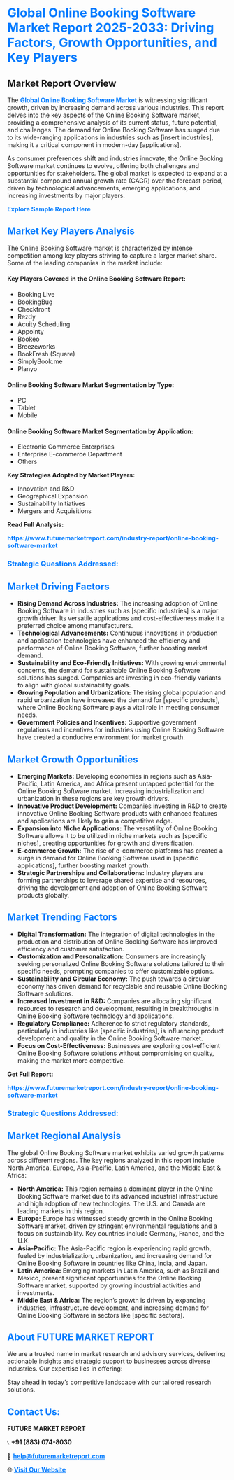 <h1 style="color: #007BFF;">Global Online Booking Software Market Report 2025-2033: Driving Factors, Growth Opportunities, and Key Players</h1>

<section id="overview">
<h2>Market Report Overview</h2>
<p>The <a href="https://www.futuremarketreport.com/industry-report/online-booking-software-market" style="color: #007BFF; text-decoration: none;"><strong>Global Online Booking Software Market</strong></a> is witnessing significant growth, driven by increasing demand across various industries. This report delves into the key aspects of the Online Booking Software market, providing a comprehensive analysis of its current status, future potential, and challenges. The demand for Online Booking Software has surged due to its wide-ranging applications in industries such as [insert industries], making it a critical component in modern-day [applications].</p>
<p>As consumer preferences shift and industries innovate, the Online Booking Software market continues to evolve, offering both challenges and opportunities for stakeholders. The global market is expected to expand at a substantial compound annual growth rate (CAGR) over the forecast period, driven by technological advancements, emerging applications, and increasing investments by major players.</p>
</section>

<section id="overview">
<p><a href="https://www.futuremarketreport.com/request-sample/reportId=52088" style="color: #007BFF; text-decoration: none;"><strong>Explore Sample Report Here</strong></a></p>
</section>

<section id="key-players">
<h2 style="color: #007BFF;">Market Key Players Analysis</h2>
<p>The Online Booking Software market is characterized by intense competition among key players striving to capture a larger market share. Some of the leading companies in the market include:</p>
<h4>Key Players Covered in the Online Booking Software Report:</h4>
<ul><li>Booking Live</li><li>BookingBug</li><li>Checkfront</li><li>Rezdy</li><li>Acuity Scheduling</li><li>Appointy</li><li>Bookeo</li><li>Breezeworks</li><li>BookFresh (Square)</li><li>SimplyBook.me</li><li>Planyo</li></ul>
<h4>Online Booking Software Market Segmentation by Type:</h4>
<ul><li>PC</li><li>Tablet</li><li>Mobile</li></ul>

<h4>Online Booking Software Market Segmentation by Application:</h4>
<ul><li>Electronic Commerce Enterprises</li><li>Enterprise E-commerce Department</li><li>Others</li></ul>
<p><strong>Key Strategies Adopted by Market Players:</strong></p>
<ul>
<li>Innovation and R&D</li>
<li>Geographical Expansion</li>
<li>Sustainability Initiatives</li>
<li>Mergers and Acquisitions</li>
</ul>
</section>

<section>
<p><strong>Read Full Analysis: </strong></p><a href="https://www.futuremarketreport.com/industry-report/online-booking-software-market" style="color: #007BFF; text-decoration: none;"><strong>https://www.futuremarketreport.com/industry-report/online-booking-software-market</strong></a>
<h3 style="color: #007BFF;">Strategic Questions Addressed:</h3>
</section>

<section id="driving-factors">
<h2 style="color: #007BFF;">Market Driving Factors</h2>
<ul>
<li><strong>Rising Demand Across Industries:</strong> The increasing adoption of Online Booking Software in industries such as [specific industries] is a major growth driver. Its versatile applications and cost-effectiveness make it a preferred choice among manufacturers.</li>
<li><strong>Technological Advancements:</strong> Continuous innovations in production and application technologies have enhanced the efficiency and performance of Online Booking Software, further boosting market demand.</li>
<li><strong>Sustainability and Eco-Friendly Initiatives:</strong> With growing environmental concerns, the demand for sustainable Online Booking Software solutions has surged. Companies are investing in eco-friendly variants to align with global sustainability goals.</li>
<li><strong>Growing Population and Urbanization:</strong> The rising global population and rapid urbanization have increased the demand for [specific products], where Online Booking Software plays a vital role in meeting consumer needs.</li>
<li><strong>Government Policies and Incentives:</strong> Supportive government regulations and incentives for industries using Online Booking Software have created a conducive environment for market growth.</li>
</ul>
</section>

<section id="growth-opportunities">
<h2 style="color: #007BFF;">Market Growth Opportunities</h2>
<ul>
<li><strong>Emerging Markets:</strong> Developing economies in regions such as Asia-Pacific, Latin America, and Africa present untapped potential for the Online Booking Software market. Increasing industrialization and urbanization in these regions are key growth drivers.</li>
<li><strong>Innovative Product Development:</strong> Companies investing in R&D to create innovative Online Booking Software products with enhanced features and applications are likely to gain a competitive edge.</li>
<li><strong>Expansion into Niche Applications:</strong> The versatility of Online Booking Software allows it to be utilized in niche markets such as [specific niches], creating opportunities for growth and diversification.</li>
<li><strong>E-commerce Growth:</strong> The rise of e-commerce platforms has created a surge in demand for Online Booking Software used in [specific applications], further boosting market growth.</li>
<li><strong>Strategic Partnerships and Collaborations:</strong> Industry players are forming partnerships to leverage shared expertise and resources, driving the development and adoption of Online Booking Software products globally.</li>
</ul>
</section>

<section id="trending-factors">
<h2 style="color: #007BFF;">Market Trending Factors</h2>
<ul>
<li><strong>Digital Transformation:</strong> The integration of digital technologies in the production and distribution of Online Booking Software has improved efficiency and customer satisfaction.</li>
<li><strong>Customization and Personalization:</strong> Consumers are increasingly seeking personalized Online Booking Software solutions tailored to their specific needs, prompting companies to offer customizable options.</li>
<li><strong>Sustainability and Circular Economy:</strong> The push towards a circular economy has driven demand for recyclable and reusable Online Booking Software solutions.</li>
<li><strong>Increased Investment in R&D:</strong> Companies are allocating significant resources to research and development, resulting in breakthroughs in Online Booking Software technology and applications.</li>
<li><strong>Regulatory Compliance:</strong> Adherence to strict regulatory standards, particularly in industries like [specific industries], is influencing product development and quality in the Online Booking Software market.</li>
<li><strong>Focus on Cost-Effectiveness:</strong> Businesses are exploring cost-efficient Online Booking Software solutions without compromising on quality, making the market more competitive.</li>
</ul>
</section>

<section>
<p><strong>Get Full Report: </strong></p><a href="https://www.futuremarketreport.com/industry-report/online-booking-software-market" style="color: #007BFF; text-decoration: none;"><strong>https://www.futuremarketreport.com/industry-report/online-booking-software-market</strong></a>
<h3 style="color: #007BFF;">Strategic Questions Addressed:</h3>
</section>


<section id="regional-analysis">
<h2 style="color: #007BFF;">Market Regional Analysis</h2>
<p>The global Online Booking Software market exhibits varied growth patterns across different regions. The key regions analyzed in this report include North America, Europe, Asia-Pacific, Latin America, and the Middle East & Africa:</p>
<ul>
<li><strong>North America:</strong> This region remains a dominant player in the Online Booking Software market due to its advanced industrial infrastructure and high adoption of new technologies. The U.S. and Canada are leading markets in this region.</li>
<li><strong>Europe:</strong> Europe has witnessed steady growth in the Online Booking Software market, driven by stringent environmental regulations and a focus on sustainability. Key countries include Germany, France, and the U.K.</li>
<li><strong>Asia-Pacific:</strong> The Asia-Pacific region is experiencing rapid growth, fueled by industrialization, urbanization, and increasing demand for Online Booking Software in countries like China, India, and Japan.</li>
<li><strong>Latin America:</strong> Emerging markets in Latin America, such as Brazil and Mexico, present significant opportunities for the Online Booking Software market, supported by growing industrial activities and investments.</li>
<li><strong>Middle East & Africa:</strong> The region’s growth is driven by expanding industries, infrastructure development, and increasing demand for Online Booking Software in sectors like [specific sectors].</li>
</ul>
</section>

<footer>
<h2 style="color: #007BFF;">About FUTURE MARKET REPORT</h2>
<p>We are a trusted name in market research and advisory services, delivering actionable insights and strategic support to businesses across diverse industries. Our expertise lies in offering:</p>

<p>Stay ahead in today’s competitive landscape with our tailored research solutions.</p>

<h2 style="color: #007BFF;">Contact Us:</h2>
<p><strong>FUTURE MARKET REPORT</strong></p>
<p>📞 <strong>+91 (883) 074-8030</strong></p>
<p>📧 <strong><a href="mailto:help@futuremarketreport.com" style="color: #007BFF;">help@futuremarketreport.com</a></strong></p>
<p>🌐 <strong><a href="https://www.futuremarketreport.com/" style="color: #007BFF;">Visit Our Website</a></strong></p>
</footer>